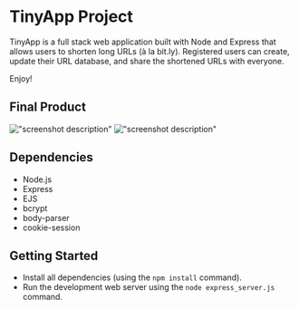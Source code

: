 # TinyApp Project

TinyApp is a full stack web application built with Node and Express that allows users to shorten long URLs (à la bit.ly).
Registered users can create, update their URL database, and share the shortened URLs with everyone.

Enjoy!

## Final Product

!["screenshot description"](#)
!["screenshot description"](#)

## Dependencies

- Node.js
- Express
- EJS
- bcrypt
- body-parser
- cookie-session

## Getting Started

- Install all dependencies (using the `npm install` command).
- Run the development web server using the `node express_server.js` command.